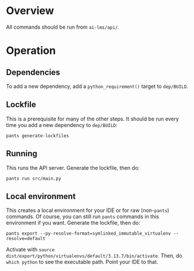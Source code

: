 # Overview
All commands should be run from `ai-lms/api/`.

# Operation
## Dependencies
To add a new dependency, add a `python_requirement()` target to `dep/BUILD`.

## Lockfile
This is a prerequisite for many of the other steps. It should be run every time you add
a new dependency to `dep/BUILD`:
```
pants generate-lockfiles
```

## Running
This runs the API server. Generate the lockfile, then do:
```
pants run src/main.py
```

## Local environment
This creates a local environment for your IDE or for raw (non-`pants`) commands.
Of course, you can still run `pants` commands in this environment if you want.
Generate the lockfile, then do:
```
pants export --py-resolve-format=symlinked_immutable_virtualenv --resolve=default
```

Activate with `source dist/export/python/virtualenvs/default/3.13.7/bin/activate`.
Then, do `which python` to see the executable path. Point your IDE to that.
